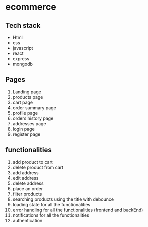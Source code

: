 # ecommerce

## Tech stack

- Html
- css
- javascript
- react
- express
- mongodb

## Pages

1. Landing page
2. products page
3. cart page
4. order summary page
5. profile page
6. orders history page
7. addresses page
8. login page
9. register page

## functionalities

1. add product to cart
2. delete product from cart
3. add address
4. edit address
5. delete address
6. place an order
7. filter products
8. searching products using the title with debounce
9. loading state for all the functionalities
10. error handling for all the functionalities (frontend and backEnd)
11. notifications for all the functionalities
12. authentication

